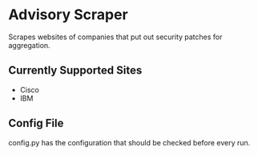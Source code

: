 # Advisory Scraper
Scrapes websites of companies that put out security patches for aggregation.

## Currently Supported Sites
* Cisco
* IBM

## Config File
config.py has the configuration that should be checked before every run.
